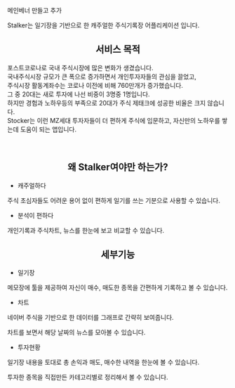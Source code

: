 메인베너 만들고 추가<br>



Stalker는 일기장을 기반으로 한 캐주얼한 주식기록장 어플리케이션 입니다.  <br>



## <center>서비스 목적</center>

포스트코로나로 국내 주식시장에 많은 변화가 생겼습니다.<br>국내주식시장 규모가 큰 폭으로 증가하면서 개인투자자들의 관심을 끌었고,<br>
주식시장 활동계좌수는 코로나 이전에 비해 760만개가 증가했습니다.<br>
그 중 20대는 새로 투자에 나선 비중이 3명중 1명입니다.<br>
하지만 경험과 노하우등의 부족으로 20대가 주식 제태크에 성공한 비율은 크지 않습니다.<br>
Stocker는 이런 MZ세대 투자자들이 더 편하게 주식에 입문하고, 자신만의 노하우를 쌓는데 도움이 되는 앱입니다.<br>

<br>

## <center>왜 Stalker여야만 하는가?</center>

- 캐주얼하다<br>

주식 초심자들도 어려운 용어 없이 편하게 일기를 쓰는 기분으로 사용할 수 있습니다.<br>

- 분석이 편하다<br>

개인기록과 주식차트, 뉴스를 한눈에 보고 비교할 수 있습니다.<br>



## <center>세부기능</center>



- 일기장

메모장에 툴을 제공하여 자신이 매수, 매도한 종목을 간편하게 기록하고 볼 수 있습니다.



- 차트

네이버 주식을 기반으로 한 데이터를 그래프로 간략히 보여줍니다.

차트를 보면서 해당 날짜의 뉴스를 모아볼 수 있습니다.



- 투자현황

일기장 내용을 토대로 총 손익과 매도, 매수한 내역을 한눈에 볼 수 있습니다.

투자한 종목을 직접만든 카테고리별로 정리해서 볼 수 있습니다.

